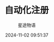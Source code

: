 ---
title: 自动化注册
date: 2024-11-02 09:51:37
permalink: /pages/zabbix13/
categories:
  - 运维
  - Zabbix
tags:
  - Zabbix
author: 星途物语
---